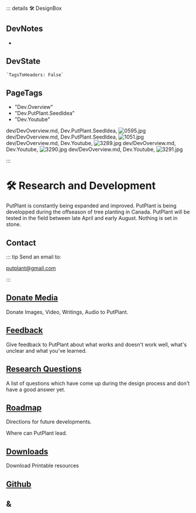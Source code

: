::: details 🛠 <dev>DesignBox</dev>

## DevNotes

-

## DevState

```py
`TagsToHeaders: False`
```

<h2>PageTags</h2>

- "Dev.Overview"
- "Dev.PutPlant.SeedIdea"
- "Dev.Youtube"

dev/DevOverview.md, <dev>Dev.PutPlant.SeedIdea</dev>, ![0595.jpg](/PaperPhoto/0595.jpg)
dev/DevOverview.md, <dev>Dev.PutPlant.SeedIdea</dev>, ![1051.jpg](/PaperPhoto/1051.jpg)
dev/DevOverview.md, <dev>Dev.Youtube</dev>, ![3289.jpg](/PaperPhoto/3289.jpg)
dev/DevOverview.md, <dev>Dev.Youtube</dev>, ![3290.jpg](/PaperPhoto/3290.jpg)
dev/DevOverview.md, <dev>Dev.Youtube</dev>, ![3291.jpg](/PaperPhoto/3291.jpg)

:::

# 🛠 <dev>Research and Development</dev>

PutPlant is constantly being expanded and improved. PutPlant is being developped during the offseason of tree planting in Canada. PutPlant will be tested in the field between late April and early August. Nothing is set in stone.

## Contact

::: tip Send an email to:

<putplant@gmail.com>

:::

## [Donate Media](/dev/Donation)

Donate Images, Video, Writings, Audio to PutPlant.

## [Feedback](/dev/Feedback)

Give feedback to PutPlant about what works and doesn't work well, what's unclear and what you've learned.

## [Research Questions](/dev/ResearchQuestions)

A list of questions which have come up during the design process and don't have a good answer yet.

## [Roadmap](/dev/Roadmap)

Directions for future developments.

Where can PutPlant lead.

## [Downloads](/dev/Downloads)

Download Printable resources

## [Github](https://github.com/klimbeta/putplant)

## <dev>**&**</dev>
